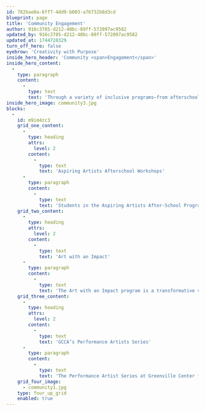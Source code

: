 ```yaml
---
id: 782bae0a-6ff7-4dd9-b003-a76732b8d3cd
blueprint: page
title: 'Community Engagement'
author: 916c3785-d212-40bc-89ff-572097ac9582
updated_by: 916c3785-d212-40bc-89ff-572097ac9582
updated_at: 1744728329
turn_off_hero: false
eyebrow: 'Creativity with Purpose'
inside_hero_header: 'Community <span>Engagement</span>'
inside_hero_content:
  -
    type: paragraph
    content:
      -
        type: text
        text: 'Through a variety of inclusive programs—from afterschool workshops for young artists to transformative initiatives in correctional facilities and live performances for the public—GCCA connects people of all ages and backgrounds with the power of artistic expression, fostering creativity, empathy, and community through meaningful engagement.'
inside_hero_image: community3.jpg
blocks:
  -
    id: m9im4zc3
    grid_one_content:
      -
        type: heading
        attrs:
          level: 2
        content:
          -
            type: text
            text: 'Aspiring Artists Afterschool Workshops'
      -
        type: paragraph
        content:
          -
            type: text
            text: 'Students in the Aspiring Artists After-School Program will explore a different artistic medium and theme each month through hands-on workshops designed to build creative confidence, self-expression, and problem-solving skills. Aligned with state educational standards, these sessions foster empathy, community pride, and personal growth.Workshops may include painting, drawing, illustration, textiles, sculpture, jewelry-making, or printmaking. Teaching artists, selected for their expertise and cultural diversity, will guide students in age-appropriate techniques, encouraging experimentation and artistic exploration beyond what they encounter in school.As a culminating event, GCCA will host a student exhibition in the Gray Loft, inviting families to celebrate their work. Featured during GCCA’s First Friday receptions recognizing students’ achievements and reinforcing the impact of the program.'
    grid_two_content:
      -
        type: heading
        attrs:
          level: 2
        content:
          -
            type: text
            text: 'Art with an Impact'
      -
        type: paragraph
        content:
          -
            type: text
            text: 'The Art with an Impact program is a transformative visual arts initiative created through a partnership between Greenville Center for Creative Arts (GCCA) and Perry Correctional Facility, designed to provide incarcerated individuals—particularly those serving life sentences—with meaningful opportunities for creative expression and personal growth. Aligned with GCCA’s mission to ignite creativity, foster empathy, and expand arts access, this program offers high-quality, hands-on visual arts instruction led by local professional teaching artists. Research shows that arts engagement in correctional settings promotes emotional well-being, reduces behavioral infractions, and lowers recidivism rates, and Art with an Impact aims to harness these benefits by offering a constructive outlet for self-expression and reflection. Looking ahead, the program seeks to grow its impact by incorporating visual art therapy, further supporting participants’ mental health and rehabilitation. Through this initiative, GCCA and Perry Correctional Facility are breaking down barriers to creative access and using the transformative power of art to inspire hope and healing.'
    grid_three_content:
      -
        type: heading
        attrs:
          level: 2
        content:
          -
            type: text
            text: 'GCCA’s Performance Artists Series'
      -
        type: paragraph
        content:
          -
            type: text
            text: 'The Performance Artist Series at Greenville Center for Creative Arts (GCCA) enhances the First Friday experience by inviting guests to spend more time in our space, engage deeply with artists and their community, and enjoy professional-quality performance art—all at no cost. This series not only amplifies exposure for performing artists but also provides them with additional revenue for their time and talent. With a mission to foster public education and accessibility to the arts for all ages, the series also encourages cross-disciplinary collaboration, inspiring creative connections between visual and performing arts. Through this initiative, GCCA strengthens its role as a vibrant hub for artistic expression and community engagement.'
    grid_four_image:
      - community1.jpg
    type: four_up_grid
    enabled: true
---
```

